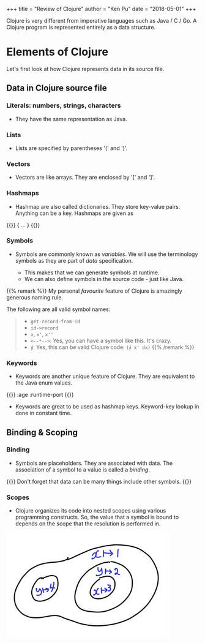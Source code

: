 +++
title = "Review of Clojure"
author = "Ken Pu"
date = "2018-05-01"
+++

Clojure is very different from imperative languages such as Java / C / Go.
A Clojure program is represented entirely as a data structure.

<!--more-->

# Elements of Clojure

Let's first look at how Clojure represents data in its source file.

## Data in Clojure source file

### Literals: numbers, strings, characters

- They have the same representation as Java.

### Lists

- Lists are specified by parentheses '(' and ')'.

### Vectors

- Vectors are like arrays.  They are enclosed by '[' and ']'.

### Hashmaps

- Hashmap are also called dictionaries.  They store key-value pairs.  Anything
  can be a key.  Hashmaps are given as

{{<highlight clojure>}}
{ <key> <value> <key> <value> ... }
{{</highlight>}}

### Symbols

- Symbols are commonly known as _variables_.  We will use the terminology
  symbols as they are part of _data_ specification.

    - This makes that we can generate symbols at runtime.
    - We can also define symbols in the source code - just like Java.

{{% remark %}}
My personal *favourite* feature of Clojure is amazingly generous
naming rule.

The following are all valid symbol names:

> - `get-record-from-id`
> - `id->record`
> - `x`, `x'`, `x''`
> - `<--*-->`: Yes, you can have a symbol like this.  It's crazy.
> - `∮`: Yes, this can be valid Clojure code: `(∮ x' dx)`
{{% /remark %}}

### Keywords

- Keywords are another unique feature of Clojure.  They are equivalent to
the Java enum values.

{{<highlight clojure>}}
:age
:runtime-port
{{</highlight>}}

- Keywords are great to be used as hashmap keys.  Keyword-key lookup in done in constant
  time.

## Binding & Scoping

### Binding

- Symbols are placeholders.  They are associated with data.
The association of a symbol to a value is called a _binding_.

{{<remark>}}
Don't forget that data can be many things include other symbols.
{{</remark>}}

### Scopes

- Clojure organizes its code into nested scopes using various
programming constructs.  So, the value that a symbol is bound to
depends on the scope that the resolution is performed in.

![Nested Scopes](nested-scopes.png)


